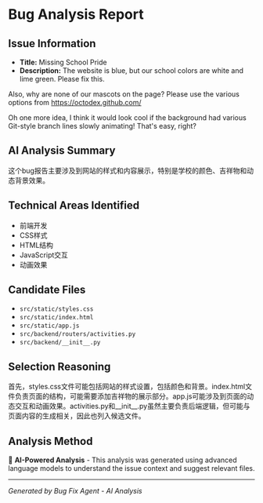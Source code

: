 # Bug Analysis Report

## Issue Information
- **Title:** Missing School Pride
- **Description:** The website is blue, but our school colors are white and lime green. Please fix this.

Also, why are none of our mascots on the page?
Please use the various options from https://octodex.github.com/

Oh one more idea, I think it would look cool if the background had various Git-style branch lines slowly animating! That's easy, right?

## AI Analysis Summary
这个bug报告主要涉及到网站的样式和内容展示，特别是学校的颜色、吉祥物和动态背景效果。

## Technical Areas Identified
- 前端开发
- CSS样式
- HTML结构
- JavaScript交互
- 动画效果

## Candidate Files
- `src/static/styles.css`
- `src/static/index.html`
- `src/static/app.js`
- `src/backend/routers/activities.py`
- `src/backend/__init__.py`

## Selection Reasoning
首先，styles.css文件可能包括网站的样式设置，包括颜色和背景。index.html文件负责页面的结构，可能需要添加吉祥物的展示部分。app.js可能涉及到页面的动态交互和动画效果。activities.py和__init__.py虽然主要负责后端逻辑，但可能与页面内容的生成相关，因此也列入候选文件。

## Analysis Method
🤖 **AI-Powered Analysis** - This analysis was generated using advanced language models to understand the issue context and suggest relevant files.

---
*Generated by Bug Fix Agent - AI Analysis*
